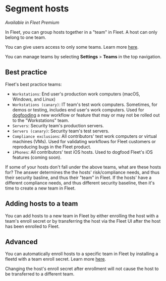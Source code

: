 # Segment hosts

_Available in Fleet Premium_

In Fleet, you can group hosts together in a "team" in Fleet. A host can only belong to one team.

You can give users access to only some teams. Learn more [here](./manage-access.md#team-user-permissions).

You can manage teams by selecting **Settings** > **Teams** in the top navigation.

## Best practice

Fleet's best practice teams: 
- `Workstations`: End user's production work computers (macOS, Windows, and Linux)
- `Workstations (canary)`: IT team's test work computers. Sometimes, for demos or testing, includes end user's work computers. Used for [dogfooding](https://en.wikipedia.org/wiki/Eating_your_own_dog_food) a new workflow or feature that may or may not be rolled out to the "Workstations" team.
- `Servers`: Security team's production servers.
- `Servers (canary)`: Security team's test servers.
- `Compliance exclusions`: All contributors' test work computers or virtual machines (VMs). Used for validating workflows for Fleet customers or reproducing bugs in the Fleet product.
- `iPhones`: All contributors' test iOS hosts. Used to dogfood Fleet's iOS features (coming soon).

If some of your hosts don't fall under the above teams, what are these hosts for? The answer determines the the hosts' risk/compliance needs, and thus their security basline, and thus their "team" in Fleet. If the hosts' have a different compliance needs, and thus different security baseline, then it's time to create a new team in Fleet.

## Adding hosts to a team

You can add hosts to a new team in Fleet by either enrolling the host with a team's enroll secret or by transferring the host via the Fleet UI after the host has been enrolled to Fleet.

## Advanced

You can automatically enroll hosts to a specific team in Fleet by installing a fleetd with a team enroll secret. Learn more [here](./enroll-hosts.md#enroll-host-to-a-specific-team).

Changing the host's enroll secret after enrollment will not cause the host to be transferred to a different team.

<meta name="pageOrderInSection" value="1000">
<meta name="description" value="Learn how to group hosts in Fleet to apply specific queries, policies, and agent options using teams.">
<meta name="navSection" value="The basics">
